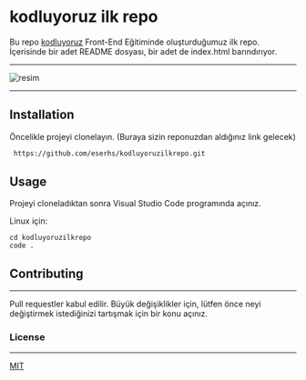 # kodluyoruz ilk repo 

Bu repo [kodluyoruz](https://www.kodluyoruz.org/) Front-End Eğitiminde oluşturduğumuz ilk repo. İçerisinde bir adet README dosyası, bir adet de index.html barındırıyor.

___
![resim](https://camo.githubusercontent.com/3adf78c0e6f1b1cdebba9477d4363bf25bb7e1afc8d4415088e213e03012002f/68747470733a2f2f7777772e747066756e642e6f72672f77702d636f6e74656e742f75706c6f6164732f323031392f30372f6c6f676f2d312e706e67)
___

## Installation
Öncelikle projeyi clonelayın. (Buraya sizin reponuzdan aldığınız link gelecek)

```html
 https://github.com/eserhs/kodluyoruzilkrepo.git 
```

 ## Usage
 
Projeyi cloneladıktan sonra Visual Studio Code programında açınız.

Linux için:
```
cd kodluyoruzilkrepo
code .
```
## Contributing 
___
Pull requestler kabul edilir. Büyük değişiklikler için, lütfen önce neyi değiştirmek istediğinizi tartışmak için bir konu açınız.

### License 
____

[MIT](https://choosealicense.com/licenses/mit/)
